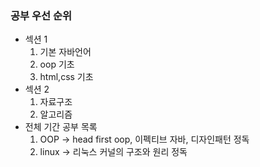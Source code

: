 ### 공부 우선 순위
+ 섹션 1
  1. 기본 자바언어
  2. oop 기초
  3. html,css 기초
+ 섹션 2
  1. 자료구조
  2. 알고리즘
+ 전체 기간 공부 목록
  1. OOP -> head first oop, 이펙티브 자바, 디자인패턴 정독
  2. linux -> 리눅스 커널의 구조와 원리 정독
